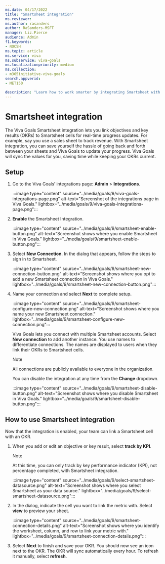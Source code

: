 ```yaml
---
ms.date: 04/17/2022
title: "Smartsheet integration"
ms.reviewer: 
ms.author: rasanders
author: RaSanders-MSFT
manager: Liz.Pierce
audience: Admin
f1.keywords:
- NOCSH
ms.topic: article
ms.service: viva
ms.subservice: viva-goals
ms.localizationpriority: medium
ms.collection:  
- m365initiative-viva-goals
search.appverid:
- MET150

description: "Learn how to work smarter by integrating Smartsheet with Viva Goals."
---
```


# Smartsheet integration

The Viva Goals Smartsheet integration lets you link objectives and key results (OKRs) to Smartsheet cells for real-time progress updates. For example, say you use a sales sheet to track revenue. With Smartsheet integration, you can save yourself the hassle of going back and forth between your sheets and Viva Goals to update your progress. Viva Goals will sync the values for you, saving time while keeping your OKRs current.

## Setup

1. Go to the Viva Goals’ integrations page:  **Admin** > **Integrations**.
    
    :::image type="content" source="../media/goals/9/viva-goals-integrations-page.png" alt-text="Screenshot of the integrations page in Viva Goals." lightbox="../media/goals/9/viva-goals-integrations-page.png":::

2. **Enable** the Smartsheet Integration.
    
    :::image type="content" source="../media/goals/9/smartsheet-enable-button.png" alt-text="Screenshot shows where you enable Smartsheet in Viva Goals." lightbox="../media/goals/9/smartsheet-enable-button.png":::

3. Select **New Connection**. In the dialog that appears, follow the steps to sign in to Smartsheet.
    
    :::image type="content" source="../media/goals/9/smartsheet-new-connection-button.png" alt-text="Screenshot shows where you opt to add a new Smartsheet connection in Viva Goals." lightbox="../media/goals/9/smartsheet-new-connection-button.png":::

4. Name your connection and select **Next** to complete setup.
    
    :::image type="content" source="../media/goals/9/smartsheet-configure-new-connection.png" alt-text="Screenshot shows where you name your new Smartsheet connection." lightbox="../media/goals/9/smartsheet-configure-new-connection.png":::

    Viva Goals lets you connect with multiple Smartsheet accounts. Select **New connection** to add another instance. You use names to differentiate connections. The names are displayed to users when they link their OKRs to Smartsheet cells.

    > [!NOTE]
    > All connections are publicly available to everyone in the organization.

    You can disable the integration at any time from the **Change** dropdown.
    
    :::image type="content" source="../media/goals/9/smartsheet-disable-button.png" alt-text="Screenshot shows where you disable Smartsheet in Viva Goals." lightbox="../media/goals/9/smartsheet-disable-button.png":::

## How to use Smartsheet integration

Now that the integration is enabled, your team can link a Smartsheet cell with an OKR.

1. When you add or edit an objective or key result, select **track by KPI**.

    > [!NOTE]
    > At this time, you can only track by key performance indicator (KPI), not percentage completed, with Smartsheet integration.
    
    :::image type="content" source="../media/goals/9/select-smartsheet-datasource.png" alt-text="Screenshot shows where you select Smartsheet as your data source." lightbox="../media/goals/9/select-smartsheet-datasource.png":::

2. In the dialog, indicate the cell you want to link the metric with. Select **view** to preview your sheet.
    
    :::image type="content" source="../media/goals/9/smartsheet-connection-details.png" alt-text="Screenshot shows where you identify the worksheet, column, and row to link your metric with." lightbox="../media/goals/9/smartsheet-connection-details.png":::

3. Select **Next** to finish and save your OKR. You should now see an icon next to the OKR. The OKR will sync automatically every hour. To refresh it manually, select **refresh**.

